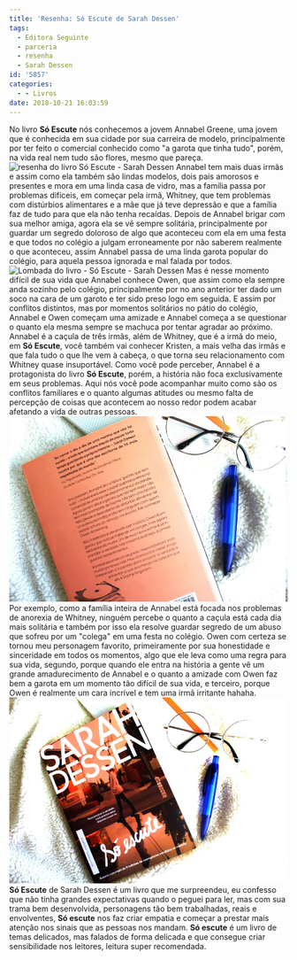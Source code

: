```yaml
---
title: 'Resenha: Só Escute de Sarah Dessen'
tags:
  - Editora Seguinte
  - parceria
  - resenha
  - Sarah Dessen
id: '5857'
categories:
  - - Livros
date: 2018-10-21 16:03:59
---
```


No livro **Só Escute** nós conhecemos a jovem Annabel Greene, uma jovem que é conhecida em sua cidade por sua carreira de modelo, principalmente por ter feito o comercial conhecido como "a garota que tinha tudo", porém, na vida real nem tudo são flores, mesmo que pareça. ![resenha do livro Só Escute - Sarah Dessen](/images/2018/10/resenha-só-escute-sarah-dessen.jpg "resenha do livro Só Escute - Sarah Dessen") Annabel tem mais duas irmãs e assim como ela também são lindas modelos, dois pais amorosos e presentes e mora em uma linda casa de vidro, mas a família passa por problemas difíceis, em começar pela irmã, Whitney, que tem problemas com distúrbios alimentares e a mãe que já teve depressão e que a família faz de tudo para que ela não tenha recaídas. Depois de Annabel brigar com sua melhor amiga, agora ela se vê sempre solitária, principalmente por guardar um segredo doloroso de algo que aconteceu com ela em uma festa e que todos no colégio a julgam erroneamente por não saberem realmente o que aconteceu, assim Annabel passa de uma linda garota popular do colégio, para aquela pessoa ignorada e mal falada por todos. ![Lombada do livro - Só Escute - Sarah Dessen](/images/2018/10/lombada-livro-só-escute-sarah-dessen.jpg "Lombada do livro - Só Escute - Sarah Dessen") Mas é nesse momento difícil de sua vida que Annabel conhece Owen, que assim como ela sempre anda sozinho pelo colégio, principalmente por no ano anterior ter dado um soco na cara de um garoto e ter sido preso logo em seguida. E assim por conflitos distintos, mas por momentos solitários no pátio do colégio, Annabel e Owen começam uma amizade e Annabel começa a se questionar o quanto ela mesma sempre se machuca por tentar agradar ao próximo. Annabel é a caçula de três irmãs, além de Whitney, que é a irmã do meio, em **Só Escute**, você também vai conhecer Kristen, a mais velha das irmãs e que fala tudo o que lhe vem à cabeça, o que torna seu relacionamento com Whitney quase insuportável. Como você pode perceber, Annabel é a protagonista do livro **Só Escute**, porém, a história não foca exclusivamente em seus problemas. Aqui nós você pode acompanhar muito como são os conflitos familiares e o quanto algumas atitudes ou mesmo falta de percepção de coisas que acontecem ao nosso redor podem acabar afetando a vida de outras pessoas. ![Contra-capa livro - Só Escute](/images/2018/10/contra-capa-so-escute-sarah-dessen.jpg "Contra-capa livro - Só Escute") Por exemplo, como a família inteira de Annabel está focada nos problemas de anorexia de Whitney, ninguém percebe o quanto a caçula está cada dia mais solitária e também por isso ela resolve guardar segredo de um abuso que sofreu por um "colega" em uma festa no colégio. Owen com certeza se tornou meu personagem favorito, primeiramente por sua honestidade e sinceridade em todos os momentos, algo que ele leva como uma regra para sua vida, segundo, porque quando ele entra na história a gente vê um grande amadurecimento de Annabel e o quanto a amizade com Owen faz bem a garota em um momento tão difícil de sua vida, e terceiro, porque Owen é realmente um cara incrível e tem uma irmã irritante hahaha. ![Livro Só Escute de Sarah Dessen](/images/2018/10/livro-so-escute-sarah-dessen.jpg "Livro Só Escute de Sarah Dessen") **Só Escute** de Sarah Dessen é um livro que me surpreendeu, eu confesso que não tinha grandes expectativas quando o peguei para ler, mas com sua trama bem desenvolvida, personagens tão bem trabalhadas, reais e envolventes, **Só escute** nos faz criar empatia e começar a prestar mais atenção nos sinais que as pessoas nos mandam. **Só escute** é um livro de temas delicados, mas falados de forma delicada e que consegue criar sensibilidade nos leitores, leitura super recomendada.
